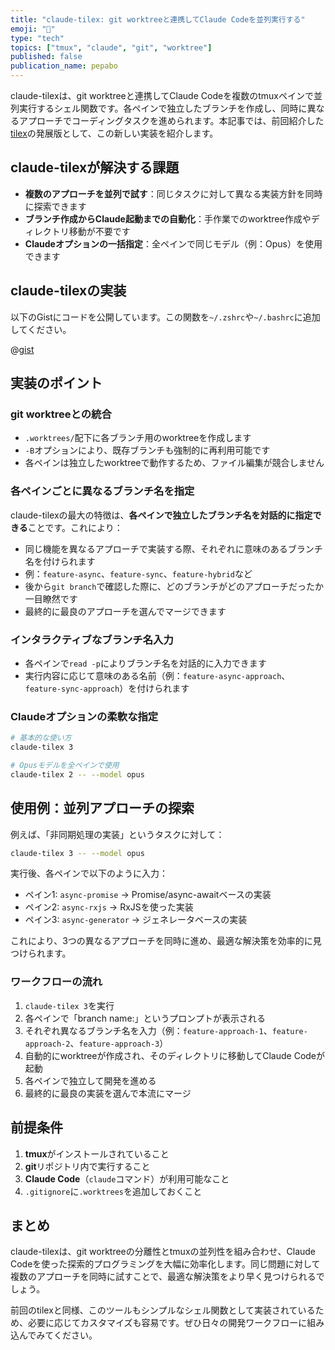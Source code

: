 ```yaml
---
title: "claude-tilex: git worktreeと連携してClaude Codeを並列実行する"
emoji: "🌳"
type: "tech"
topics: ["tmux", "claude", "git", "worktree"]
published: false
publication_name: pepabo
---
```


claude-tilexは、git worktreeと連携してClaude Codeを複数のtmuxペインで並列実行するシェル関数です。各ペインで独立したブランチを作成し、同時に異なるアプローチでコーディングタスクを進められます。本記事では、前回紹介した[tilex](https://zenn.dev/kentaro/articles/f3af8a9262180d)の発展版として、この新しい実装を紹介します。

## claude-tilexが解決する課題

* **複数のアプローチを並列で試す**：同じタスクに対して異なる実装方針を同時に探索できます
* **ブランチ作成からClaude起動までの自動化**：手作業でのworktree作成やディレクトリ移動が不要です
* **Claudeオプションの一括指定**：全ペインで同じモデル（例：Opus）を使用できます

## claude-tilexの実装

以下のGistにコードを公開しています。この関数を`~/.zshrc`や`~/.bashrc`に追加してください。

@[gist](https://gist.github.com/kentaro/27c4f450de042d7f83a76aeba4e5cd26)

## 実装のポイント

### git worktreeとの統合

* `.worktrees/`配下に各ブランチ用のworktreeを作成します
* `-B`オプションにより、既存ブランチも強制的に再利用可能です
* 各ペインは独立したworktreeで動作するため、ファイル編集が競合しません

### 各ペインごとに異なるブランチ名を指定

claude-tilexの最大の特徴は、**各ペインで独立したブランチ名を対話的に指定できる**ことです。これにより：

* 同じ機能を異なるアプローチで実装する際、それぞれに意味のあるブランチ名を付けられます
* 例：`feature-async`、`feature-sync`、`feature-hybrid`など
* 後から`git branch`で確認した際に、どのブランチがどのアプローチだったか一目瞭然です
* 最終的に最良のアプローチを選んでマージできます

### インタラクティブなブランチ名入力

* 各ペインで`read -p`によりブランチ名を対話的に入力できます
* 実行内容に応じて意味のある名前（例：`feature-async-approach`、`feature-sync-approach`）を付けられます

### Claudeオプションの柔軟な指定

```bash
# 基本的な使い方
claude-tilex 3

# Opusモデルを全ペインで使用
claude-tilex 2 -- --model opus
```

## 使用例：並列アプローチの探索

例えば、「非同期処理の実装」というタスクに対して：

```bash
claude-tilex 3 -- --model opus
```

実行後、各ペインで以下のように入力：
- ペイン1: `async-promise` → Promise/async-awaitベースの実装
- ペイン2: `async-rxjs` → RxJSを使った実装
- ペイン3: `async-generator` → ジェネレータベースの実装

これにより、3つの異なるアプローチを同時に進め、最適な解決策を効率的に見つけられます。

### ワークフローの流れ

1. `claude-tilex 3`を実行
2. 各ペインで「branch name:」というプロンプトが表示される
3. それぞれ異なるブランチ名を入力（例：`feature-approach-1`、`feature-approach-2`、`feature-approach-3`）
4. 自動的にworktreeが作成され、そのディレクトリに移動してClaude Codeが起動
5. 各ペインで独立して開発を進める
6. 最終的に最良の実装を選んで本流にマージ

## 前提条件

1. **tmux**がインストールされていること
2. **git**リポジトリ内で実行すること
3. **Claude Code**（`claude`コマンド）が利用可能なこと
4. `.gitignore`に`.worktrees`を追加しておくこと

## まとめ

claude-tilexは、git worktreeの分離性とtmuxの並列性を組み合わせ、Claude Codeを使った探索的プログラミングを大幅に効率化します。同じ問題に対して複数のアプローチを同時に試すことで、最適な解決策をより早く見つけられるでしょう。

前回のtilexと同様、このツールもシンプルなシェル関数として実装されているため、必要に応じてカスタマイズも容易です。ぜひ日々の開発ワークフローに組み込んでみてください。